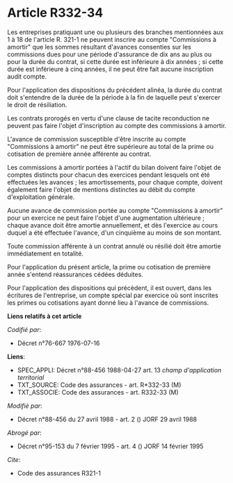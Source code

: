 # Article R332-34

Les entreprises pratiquant une ou plusieurs des branches mentionnées aux 1 à 18 de l'article R. 321-1 ne peuvent inscrire au
compte "Commissions à amortir" que les sommes résultant d'avances consenties sur les commissions dues pour une période
d'assurance de dix ans au plus ou pour la durée du contrat, si cette durée est inférieure à dix années ; si cette durée est
inférieure à cinq années, il ne peut être fait aucune inscription audit compte.

Pour l'application des dispositions du précédent alinéa, la durée du contrat doit s'entendre de la durée de la période à la
fin de laquelle peut s'exercer le droit de résiliation.

Les contrats prorogés en vertu d'une clause de tacite reconduction ne peuvent pas faire l'objet d'inscription au compte des
commissions à amortir.

L'avance de commission susceptible d'être inscrite au compte "Commissions à amortir" ne peut être supérieure au total de la
prime ou cotisation de première année afférente au contrat.

Les commissions à amortir portées à l'actif du bilan doivent faire l'objet de comptes distincts pour chacun des exercices
pendant lesquels ont été effectuées les avances ; les amortissements, pour chaque compte, doivent également faire l'objet de
mentions distinctes au débit du compte d'exploitation générale.

Aucune avance de commission portée au compte "Commissions à amortir" pour un exercice ne peut faire l'objet d'une
augmentation ultérieure ; chaque avance doit être amortie annuellement, et dès l'exercice au cours duquel a été effectuée
l'avance, d'un cinquième au moins de son montant.

Toute commission afférente à un contrat annulé ou résilié doit être amortie immédiatement en totalité.

Pour l'application du présent article, la prime ou cotisation de première année s'entend réassurances cédées déduites.

Pour l'application des dispositions qui précèdent, il est ouvert, dans les écritures de l'entreprise, un compte spécial par
exercice où sont inscrites les primes ou cotisations ayant donné lieu à l'avance de commissions.

**Liens relatifs à cet article**

_Codifié par_:

  - Décret n°76-667 1976-07-16

**Liens**:

  - SPEC_APPLI: Décret n°88-456 1988-04-27 art. 13 *champ d'application territorial*
  - TXT_SOURCE: Code des assurances - art. R*332-33 (M)
  - TXT_ASSOCIE: Code des assurances - art. R332-33 (M)

_Modifié par_:

  - Décret n°88-456 du 27 avril 1988 - art. 2 () JORF 29 avril 1988

_Abrogé par_:

  - Décret n°95-153 du 7 février 1995 - art. 4 () JORF 14 février 1995

_Cite_:

  - Code des assurances R321-1
